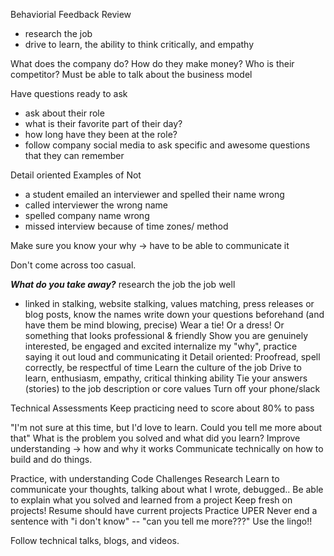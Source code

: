 Behaviorial Feedback Review
- research the job
- drive to learn, the ability to think critically, and empathy

What does the company do?
How do they make money?
Who is their competitor?
Must be able to talk about the business model

Have questions ready to ask
- ask about their role
- what is their favorite part of their day?
- how long have they been at the role?
- follow company social media to ask specific and awesome questions that they can remember

Detail oriented
Examples of Not
- a student emailed an interviewer and spelled their name wrong
- called interviewer the wrong name
- spelled company name wrong
- missed interview because of time zones/ method

Make sure you know your why -> have to be able to communicate it

Don't come across too casual.

***What do you take away?***
research the job the job well
- linked in stalking, website stalking, values matching, press releases or blog posts,
  know the names
write down your questions beforehand (and have them be mind blowing, precise)
Wear a tie! Or a dress! Or something that looks professional & friendly
Show you are genuinely interested, be engaged and excited
internalize my "why", practice saying it out loud and communicating it
Detail oriented: Proofread, spell correctly, be respectful of time
Learn the culture of the job
Drive to learn, enthusiasm, empathy, critical thinking ability
Tie your answers (stories) to the job description or core values
Turn off your phone/slack


Technical Assessments
Keep practicing need to score about 80% to pass

"I'm not sure at this time, but I'd love to learn. Could you tell me more about that"
What is the problem you solved and what did you learn?
Improve understanding -> how and why it works
Communicate technically on how to build and do things.


Practice, with understanding
Code Challenges
Research
Learn to communicate your thoughts, talking about what I wrote, debugged..
Be able to explain what you solved and learned from a project
Keep fresh on projects!
Resume should have current projects
Practice UPER
Never end a sentence with "i don't know" -- "can you tell me more???"
Use the lingo!!

Follow technical talks, blogs, and videos.


